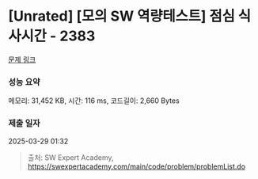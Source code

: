 # [Unrated] [모의 SW 역량테스트] 점심 식사시간 - 2383 

[문제 링크](https://swexpertacademy.com/main/code/problem/problemDetail.do?contestProbId=AV5-BEE6AK0DFAVl) 

### 성능 요약

메모리: 31,452 KB, 시간: 116 ms, 코드길이: 2,660 Bytes

### 제출 일자

2025-03-29 01:32



> 출처: SW Expert Academy, https://swexpertacademy.com/main/code/problem/problemList.do